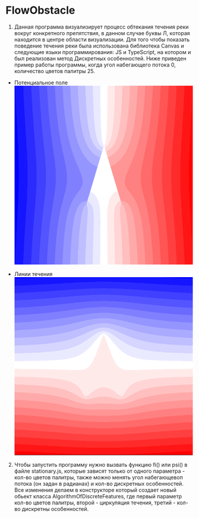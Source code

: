 # FlowObstacle
1) Данная программа визуализирует процесс обтекания течения реки вокруг конкретного препятствия, в данном случае буквы Л, которая находится в центре области визуализации. Для того чтобы показать поведение течения реки была использована библиотека Canvas и следующие языки программирования: JS и TypeScript, на котором и был реализован метод Дискретных особенностей.
Ниже приведен пример работы программы, когда угол набегающего потока 0, количество цветов палитры 25.

+ Потенциальное поле
![Psi](https://github.com/DmitriyLitvin/FlowObstacle/blob/flow/images/fi.PNG)

+ Линии течения
![Fi](https://github.com/DmitriyLitvin/FlowObstacle/blob/flow/images/psi.PNG)

2) Чтобы запустить программу нужно вызвать функцию fi() или psi() в файле stationary.js, которые зависят только от одного параметра - кол-во цветов палитры, также можно менять угол набегающевоп потока (он задан в радианах) и кол-во дискретных особенностей. Все изменения делаем в конструкторе который создает новый обьект класса AlgorithmOfDiscreteFeatures, где первый параметр кол-во цветов палитры, второй - циркуляция течения, третий - кол-во дискретны особенностей.
